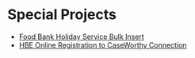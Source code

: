 # Special Projects

- [Food Bank Holiday Service Bulk Insert](fbbulkservice/foodbankbulkinsert.md)
- [HBE Online Registration to CaseWorthy Connection](HBEtoCW/HBEtoCW.md)

